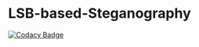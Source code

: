 # LSB-based-Steganography

[![Codacy Badge](https://api.codacy.com/project/badge/Grade/d59b47496d524fcaa1c0bfb9b27407af)](https://app.codacy.com/gh/stepin104609/LSB-based-Steganography?utm_source=github.com&utm_medium=referral&utm_content=stepin104609/LSB-based-Steganography&utm_campaign=Badge_Grade)